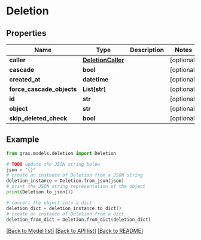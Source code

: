 # Deletion


## Properties

Name | Type | Description | Notes
------------ | ------------- | ------------- | -------------
**caller** | [**DeletionCaller**](DeletionCaller.md) |  | [optional] 
**cascade** | **bool** |  | [optional] 
**created_at** | **datetime** |  | [optional] 
**force_cascade_objects** | **List[str]** |  | [optional] 
**id** | **str** |  | [optional] 
**object** | **str** |  | [optional] 
**skip_deleted_check** | **bool** |  | [optional] 

## Example

```python
from grax.models.deletion import Deletion

# TODO update the JSON string below
json = "{}"
# create an instance of Deletion from a JSON string
deletion_instance = Deletion.from_json(json)
# print the JSON string representation of the object
print(Deletion.to_json())

# convert the object into a dict
deletion_dict = deletion_instance.to_dict()
# create an instance of Deletion from a dict
deletion_from_dict = Deletion.from_dict(deletion_dict)
```
[[Back to Model list]](../README.md#documentation-for-models) [[Back to API list]](../README.md#documentation-for-api-endpoints) [[Back to README]](../README.md)


